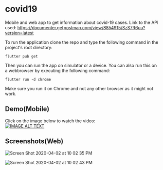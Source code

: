 # covid19

Mobile and web app to get information about covid-19 cases.
Link to the API used: https://documenter.getpostman.com/view/8854915/SzS7R6uu?version=latest

To run the application clone the repo and type the following command in the project's root directory:
```
flutter pub get
```
Then you can run the app on simulator or a device. You can also run this on a webbrowser by executing the following command:
```
flutter run -d chrome
```
Make sure you run it on Chrome and not any other browser as it might not work.

## Demo(Mobile)

Click on the image below to watch the video:<br>
[![IMAGE ALT TEXT](http://img.youtube.com/vi/xyaZVdXMBeA/0.jpg)](http://www.youtube.com/watch?v=xyaZVdXMBeA "Covid-19 App")

## Screenshots(Web)

![Screen Shot 2020-04-02 at 10 02 35 PM](https://user-images.githubusercontent.com/26627849/78274348-b5112800-752d-11ea-92c0-d792cb7cac5e.png)

![Screen Shot 2020-04-02 at 10 02 43 PM](https://user-images.githubusercontent.com/26627849/78274367-b9d5dc00-752d-11ea-9f62-9a230f13f838.png)
